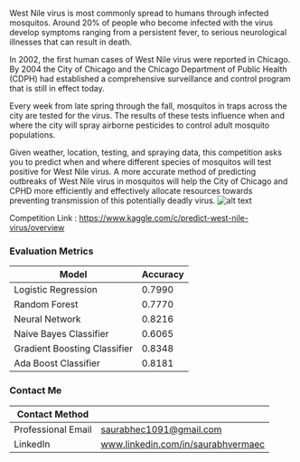 West Nile virus is most commonly spread to humans through infected mosquitos. Around 20% of people who become infected with the virus develop symptoms ranging from a persistent fever, to serious neurological illnesses that can result in death.



In 2002, the first human cases of West Nile virus were reported in Chicago. By 2004 the City of Chicago and the Chicago Department of Public Health (CDPH) had established a comprehensive surveillance and control program that is still in effect today.

Every week from late spring through the fall, mosquitos in traps across the city are tested for the virus. The results of these tests influence when and where the city will spray airborne pesticides to control adult mosquito populations.

Given weather, location, testing, and spraying data, this competition asks you to predict when and where different species of mosquitos will test positive for West Nile virus. A more accurate method of predicting outbreaks of West Nile virus in mosquitos will help the City of Chicago and CPHD more efficiently and effectively allocate resources towards preventing transmission of this potentially deadly virus. 
![alt text](https://storage.googleapis.com/kaggle-competitions/kaggle/4366/media/chiskyline.png)

Competition Link : https://www.kaggle.com/c/predict-west-nile-virus/overview

### Evaluation Metrics
| Model | Accuracy |
| --- | --- |
| Logistic Regression | 0.7990 |
| Random Forest | 0.7770 |
| Neural Network | 0.8216 |
| Naive Bayes Classifier | 0.6065 |
| Gradient Boosting Classifier | 0.8348 |
| Ada Boost Classifier | 0.8181 |

### Contact Me

| Contact Method |  |
| --- | --- |
| Professional Email | saurabhec1091@gmail.com |
| LinkedIn | www.linkedin.com/in/saurabhvermaec |
